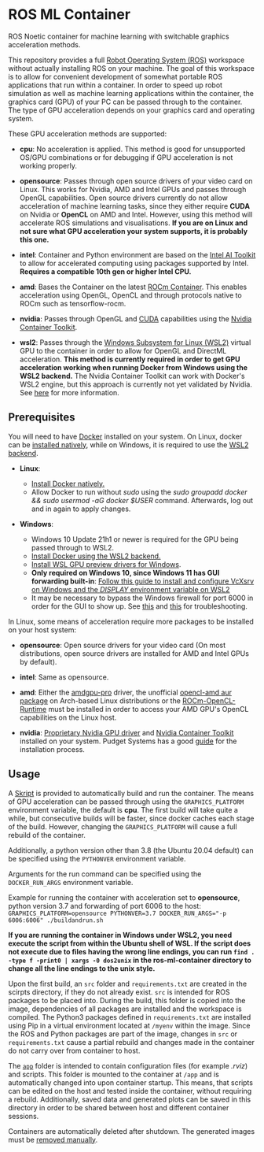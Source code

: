 # ROS ML Container
ROS Noetic container for machine learning with switchable graphics acceleration methods. 

This repository provides a full [Robot Operating System (ROS)](https://www.ros.org/) workspace without actually installing ROS on your machine. The goal of this workspace is to allow for convenient development of somewhat portable ROS applications that run within a container. In order to speed up robot simulation as well as machine learning applications within the container, the graphics card (GPU) of your PC can be passed through to the container. The type of GPU acceleration depends on your graphics card and operating system.

These GPU acceleration methods are supported:

- __cpu__: No acceleration is applied. This method is good for unsupported OS/GPU combinations or for debugging if GPU acceleration is not working properly.

- __opensource__: Passes through open source drivers of your video card on Linux. This works for Nvidia, AMD and Intel GPUs and passes through OpenGL capabilities. Open source drivers currently do not allow acceleration of machine learning tasks, since they either require __CUDA__ on Nvidia or __OpenCL__ on AMD and Intel. However, using this method will accelerate ROS simulations and visualisations. __If you are on Linux and not sure what GPU acceleration your system supports, it is probably this one.__

- __intel__: Container and Python environment are based on the [Intel AI Toolkit](https://www.intel.com/content/www/us/en/developer/tools/oneapi/ai-analytics-toolkit.html) to allow for accelerated computing using packages supported by Intel. __Requires a compatible 10th gen or higher Intel CPU.__

- __amd__: Bases the Container on the latest [ROCm Container](https://rocmdocs.amd.com/en/latest/ROCm_Virtualization_Containers/ROCm-Virtualization-&-Containers.html). This enables acceleration using OpenGL, OpenCL and through protocols native to ROCm such as tensorflow-rocm.

- __nvidia__: Passes through OpenGL and [CUDA](https://developer.nvidia.com/cuda-downloads) capabilities using the [Nvidia Container Toolkit](https://docs.nvidia.com/datacenter/cloud-native/container-toolkit/install-guide.html).

- __wsl2__: Passes through the [Windows Subsystem for Linux (WSL2)](https://docs.microsoft.com/en-us/windows/wsl/about) virtual GPU to the container in order to allow for OpenGL and DirectML acceleration. __This method is currently required in order to get GPU acceleration working when running Docker from Windows using the WSL2 backend.__ The Nvidia Container Toolkit can work with Docker's WSL2 engine, but this approach is currently not yet validated by Nvidia. See [here](https://docs.nvidia.com/cuda/wsl-user-guide/index.html#installing-insider-preview-builds) for more information.


## Prerequisites

You will need to have [Docker](https://www.docker.com/) installed on your system. On Linux, docker can be [installed natively](https://docs.docker.com/engine/install/ubuntu/), while on Windows, it is required to use the [WSL2 backend](https://docs.docker.com/desktop/windows/install/). 

- __Linux__:
  * [Install Docker natively.](https://docs.docker.com/engine/install/ubuntu/)
  * Allow Docker to run without _sudo_ using the _sudo groupadd docker && sudo usermod -aG docker $USER_ command. Afterwards, log out and in again to apply changes.

- __Windows__:
  * Windows 10 Update 21h1 or newer is required for the GPU being passed through to WSL2.
  * [Install Docker using the WSL2 backend.](https://docs.docker.com/desktop/windows/install/)
  * [Install WSL GPU preview drivers for Windows](https://docs.microsoft.com/en-us/windows/wsl/tutorials/gui-apps).
  * __Only required on Windows 10, since Windows 11 has GUI forwarding built-in__: [Follow this guide to install and configure VcXsrv on Windows and the *DISPLAY* environment variable on WSL2](https://github.com/microsoft/WSL/issues/4106#issuecomment-876470388)
  * It may be necessary to bypass the Windows firewall for port 6000 in order for the GUI to show up. See [this](https://stackoverflow.com/questions/61860208/wsl-2-run-graphical-linux-desktop-applications-from-windows-10-bash-shell-erro) and [this](https://github.com/cascadium/wsl-windows-toolbar-launcher/blob/master/README.md#troubleshooting) for troubleshooting.


In Linux, some means of acceleration require more packages to be installed on your host system:

- __opensource__: Open source drivers for your video card (On most distributions, open source drivers are installed for AMD and Intel GPUs by default).

- __intel__: Same as opensource.

- __amd__: Either the [amdgpu-pro](https://www.amd.com/en/support/kb/release-notes/rn-amdgpu-unified-linux-21-10) driver, the unofficial [opencl-amd aur package](https://aur.archlinux.org/packages/opencl-amd/) on Arch-based Linux distributions or the [ROCm-OpenCL-Runtime](https://github.com/RadeonOpenCompute/ROCm-OpenCL-Runtime) must be installed in order to access your AMD GPU's OpenCL capabilities on the Linux host.

- __nvidia__: [Proprietary Nvidia GPU driver](https://www.nvidia.com/de-de/drivers/unix/) and [Nvidia Container Toolkit](https://docs.nvidia.com/datacenter/cloud-native/container-toolkit/install-guide.html) installed on your system. Pudget Systems has a good [guide](https://www.pugetsystems.com/labs/hpc/Workstation-Setup-for-Docker-with-the-New-NVIDIA-Container-Toolkit-nvidia-docker2-is-deprecated-1568/) for the installation process. 


## Usage

A [Skript](./buildandrun.sh) is provided to automatically build and run the container. The means of GPU acceleration can be passed through using the `GRAPHICS_PLATFORM` environment variable, the default is __cpu__. The first build will take quite a while, but consecutive builds will be faster, since docker caches each stage of the build. However, changing the `GRAPHICS_PLATFORM` will cause a full rebuild of the container.


Additionally, a python version other than 3.8 (the Ubuntu 20.04 default) can be specified using the `PYTHONVER` environment variable. 

Arguments for the run command can be specified using the `DOCKER_RUN_ARGS` environment variable.

Example for running the container with acceleration set to __opensource__, python version 3.7 and forwarding of port 6006 to the host:
`GRAPHICS_PLATFORM=opensource PYTHONVER=3.7 DOCKER_RUN_ARGS="-p 6006:6006" ./buildandrun.sh`

__If you are running the container in Windows under WSL2, you need execute the script from within the Ubuntu shell of WSL. If the script does not execute due to files having the wrong line endings, you can run `find . -type f -print0 | xargs -0 dos2unix` in the ros-ml-container directory to change all the line endings to the unix style.__

Upon the first build, an `src` folder and `requirements.txt` are created in the scirpts directory, if they do not already exist. `src` is intended for ROS packages to be placed into. During the build, this folder is copied into the image, dependencies of all packages are installed and the workspace is compiled. The Python3 packages defined in `requirements.txt` are installed using Pip in a virtual environment located at `/myenv` within the image. Since the ROS and Python packages are part of the image, changes in `src` or `requirements.txt` cause a partial rebuild and changes made in the container do not carry over from container to host.

The [`app`](./app) folder is intended to contain configuration files (for example *.rviz*) and scripts. This folder is mounted to the container at `/app` and is automatically changed into upon container startup. This means, that scripts can be edited on the host and tested inside the container, without requiring a rebuild. Additionally, saved data and generated plots can be saved in this directory in order to be shared between host and different container sessions.

Containers are automatically deleted after shutdown. The generated images must be [removed manually](https://docs.docker.com/engine/reference/commandline/rmi/).
